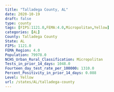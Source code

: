 ```yaml
---
title: "Talladega County, AL"
date: 2020-10-19
draft: false
type: county
tags: [FIPS:1121.0,FEMA:4.0,Micropolitan,Yellow]
categories: [AL]
County: Talladega County
State: AL
FIPS: 1121.0
FEMA_Region: 4.0
Population: 79978.0
NCHS_Urban_Rural_Classification: Micropolitan
Tests_in_prior_14_days: 1048.0
Fourteen_day_test_rate_per_100000: 1310.0
Percent_Positivity_in_prior_14_days: 0.088
Level: Yellow
url: /states/AL/talladega-county
---
```



